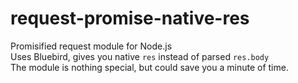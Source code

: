 # request-promise-native-res

Promisified request module for Node.js  
Uses Bluebird, gives you native `res` instead of parsed `res.body`  
The module is nothing special, but could save you a minute of time.
